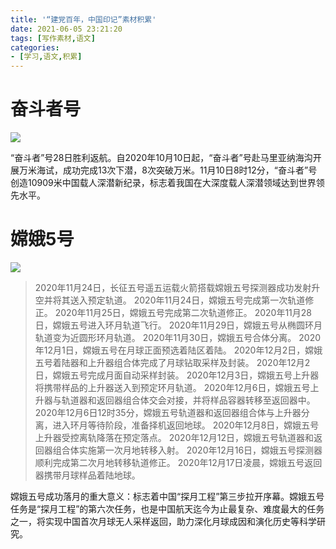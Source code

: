 ```yaml
---
title: '“建党百年，中国印记”素材积累'
date: 2021-06-05 23:21:20
tags: [写作素材,语文]
categories: 
- [学习,语文,积累]
---
```

# 奋斗者号

![](https://pics0.baidu.com/feed/0823dd54564e9258c3ad627dac85405fcdbf4e92.jpeg?token=213d78a79f68450de5a37f46a0f3e429)

“奋斗者”号28日胜利返航。自2020年10月10日起，“奋斗者”号赴马里亚纳海沟开展万米海试，成功完成13次下潜，8次突破万米。11月10日8时12分，“奋斗者”号创造10909米中国载人深潜新纪录，标志着我国在大深度载人深潜领域达到世界领先水平。

<!-- more -->

# 嫦娥5号

![](http://fdfs.xmcdn.com/storages/5e7f-audiofreehighqps/81/EC/CMCoOSUD7FrbAAcukwCCBymq.jpg)

> 2020年11月24日，长征五号遥五运载火箭搭载嫦娥五号探测器成功发射升空并将其送入预定轨道。
> 2020年11月24日，嫦娥五号完成第一次轨道修正。
> 2020年11月25日，嫦娥五号完成第二次轨道修正。
> 2020年11月28日，嫦娥五号进入环月轨道飞行。
> 2020年11月29日，嫦娥五号从椭圆环月轨道变为近圆形环月轨道。
> 2020年11月30日，嫦娥五号合体分离。
> 2020年12月1日，嫦娥五号在月球正面预选着陆区着陆。
> 2020年12月2日，嫦娥五号着陆器和上升器组合体完成了月球钻取采样及封装。
> 2020年12月2日，嫦娥五号完成月面自动采样封装。
> 2020年12月3日，嫦娥五号上升器将携带样品的上升器送入到预定环月轨道。
> 2020年12月6日，嫦娥五号上升器与轨道器和返回器组合体交会对接，并将样品容器转移至返回器中。
> 2020年12月6日12时35分，嫦娥五号轨道器和返回器组合体与上升器分离，进入环月等待阶段，准备择机返回地球。
> 2020年12月8日，嫦娥五号上升器受控离轨降落在预定落点。
> 2020年12月12日，嫦娥五号轨道器和返回器组合体实施第一次月地转移入射。
> 2020年12月16日，嫦娥五号探测器顺利完成第二次月地转移轨道修正。
> 2020年12月17日凌晨，嫦娥五号返回器携带月球样品着陆地球。

嫦娥五号成功落月的重大意义：标志着中国“探月工程”第三步拉开序幕。嫦娥五号任务是“探月工程”的第六次任务，也是中国航天迄今为止最复杂、难度最大的任务之一，将实现中国首次月球无人采样返回，助力深化月球成因和演化历史等科学研究。

